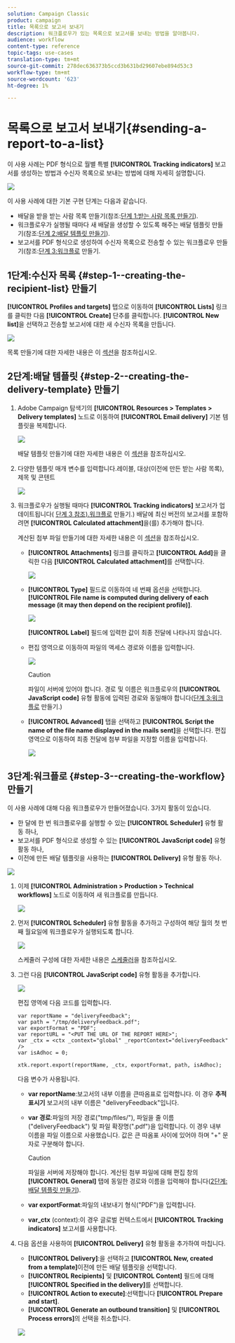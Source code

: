 ```yaml
---
solution: Campaign Classic
product: campaign
title: 목록으로 보고서 보내기
description: 워크플로우가 있는 목록으로 보고서를 보내는 방법을 알아봅니다.
audience: workflow
content-type: reference
topic-tags: use-cases
translation-type: tm+mt
source-git-commit: 278dec636373b5ccd3b631bd29607ebe894d53c3
workflow-type: tm+mt
source-wordcount: '623'
ht-degree: 1%

---
```



# 목록으로 보고서 보내기{#sending-a-report-to-a-list}

이 사용 사례는 PDF 형식으로 월별 특별 **[!UICONTROL Tracking indicators]** 보고서를 생성하는 방법과 수신자 목록으로 보내는 방법에 대해 자세히 설명합니다.

![](assets/use_case_report_intro.png)

이 사용 사례에 대한 기본 구현 단계는 다음과 같습니다.

* 배달을 받을 받는 사람 목록 만들기(참조:[단계 1:받는 사람 목록 만들기](#step-1--creating-the-recipient-list)).
* 워크플로우가 실행될 때마다 새 배달을 생성할 수 있도록 해주는 배달 템플릿 만들기(참조:[단계 2:배달 템플릿 만들기](#step-2--creating-the-delivery-template)).
* 보고서를 PDF 형식으로 생성하여 수신자 목록으로 전송할 수 있는 워크플로우 만들기(참조:[단계 3:워크플로](#step-3--creating-the-workflow) 만들기.

## 1단계:수신자 목록 {#step-1--creating-the-recipient-list} 만들기

**[!UICONTROL Profiles and targets]** 탭으로 이동하여 **[!UICONTROL Lists]** 링크를 클릭한 다음 **[!UICONTROL Create]** 단추를 클릭합니다. **[!UICONTROL New list]**&#x200B;을 선택하고 전송할 보고서에 대한 새 수신자 목록을 만듭니다.

![](assets/use_case_report_1.png)

목록 만들기에 대한 자세한 내용은 이 [섹션](../../platform/using/creating-and-managing-lists.md)을 참조하십시오.

## 2단계:배달 템플릿 {#step-2--creating-the-delivery-template} 만들기

1. Adobe Campaign 탐색기의 **[!UICONTROL Resources > Templates > Delivery templates]** 노드로 이동하여 **[!UICONTROL Email delivery]** 기본 템플릿을 복제합니다.

   ![](assets/use_case_report_2.png)

   배달 템플릿 만들기에 대한 자세한 내용은 이 [섹션](../../delivery/using/about-templates.md)을 참조하십시오.

1. 다양한 템플릿 매개 변수를 입력합니다.레이블, 대상(이전에 만든 받는 사람 목록), 제목 및 콘텐트

   ![](assets/use_case_report_3.png)

1. 워크플로우가 실행될 때마다 **[!UICONTROL Tracking indicators]** 보고서가 업데이트됩니다( [단계 3 참조).워크플로](#step-3--creating-the-workflow) 만들기.) 배달에 최신 버전의 보고서를 포함하려면 **[!UICONTROL Calculated attachment]**&#x200B;을(를) 추가해야 합니다.

   계산된 첨부 파일 만들기에 대한 자세한 내용은 이 [섹션](../../delivery/using/attaching-files.md#creating-a-calculated-attachment)을 참조하십시오.

   * **[!UICONTROL Attachments]** 링크를 클릭하고 **[!UICONTROL Add]**&#x200B;을 클릭한 다음 **[!UICONTROL Calculated attachment]**&#x200B;를 선택합니다.

      ![](assets/use_case_report_4.png)

   * **[!UICONTROL Type]** 필드로 이동하여 네 번째 옵션을 선택합니다.**[!UICONTROL File name is computed during delivery of each message (it may then depend on the recipient profile)]**.

      ![](assets/use_case_report_5.png)

      **[!UICONTROL Label]** 필드에 입력한 값이 최종 전달에 나타나지 않습니다.

   * 편집 영역으로 이동하여 파일의 액세스 경로와 이름을 입력합니다.

      ![](assets/use_case_report_6.png)

      >[!CAUTION]
      >
      >파일이 서버에 있어야 합니다. 경로 및 이름은 워크플로우의 **[!UICONTROL JavaScript code]** 유형 활동에 입력된 경로와 동일해야 합니다([단계 3:워크플로](#step-3--creating-the-workflow) 만들기.)

   * **[!UICONTROL Advanced]** 탭을 선택하고 **[!UICONTROL Script the name of the file name displayed in the mails sent]**&#x200B;을 선택합니다. 편집 영역으로 이동하여 최종 전달에 첨부 파일을 지정할 이름을 입력합니다.

      ![](assets/use_case_report_6bis.png)

## 3단계:워크플로 {#step-3--creating-the-workflow} 만들기

이 사용 사례에 대해 다음 워크플로우가 만들어졌습니다. 3가지 활동이 있습니다.

* 한 달에 한 번 워크플로우를 실행할 수 있는 **[!UICONTROL Scheduler]** 유형 활동 하나,
* 보고서를 PDF 형식으로 생성할 수 있는 **[!UICONTROL JavaScript code]** 유형 활동 하나,
* 이전에 만든 배달 템플릿을 사용하는 **[!UICONTROL Delivery]** 유형 활동 하나.

![](assets/use_case_report_8.png)

1. 이제 **[!UICONTROL Administration > Production > Technical workflows]** 노드로 이동하여 새 워크플로를 만듭니다.

   ![](assets/use_case_report_7.png)

1. 먼저 **[!UICONTROL Scheduler]** 유형 활동을 추가하고 구성하여 해당 월의 첫 번째 월요일에 워크플로우가 실행되도록 합니다.

   ![](assets/use_case_report_9.png)

   스케줄러 구성에 대한 자세한 내용은 [스케줄러](../../workflow/using/scheduler.md)을 참조하십시오.

1. 그런 다음 **[!UICONTROL JavaScript code]** 유형 활동을 추가합니다.

   ![](assets/use_case_report_10.png)

   편집 영역에 다음 코드를 입력합니다.

   ```
   var reportName = "deliveryFeedback";
   var path = "/tmp/deliveryFeedback.pdf";
   var exportFormat = "PDF";
   var reportURL = "<PUT THE URL OF THE REPORT HERE>";
   var _ctx = <ctx _context="global" _reportContext="deliveryFeedback" />
   var isAdhoc = 0;
   
   xtk.report.export(reportName, _ctx, exportFormat, path, isAdhoc);
   ```

   다음 변수가 사용됩니다.

   * **var reportName**:보고서의 내부 이름을 큰따옴표로 입력합니다. 이 경우 **추적 표시기** 보고서의 내부 이름은 &quot;deliveryFeedback&quot;입니다.
   * **var 경로**:파일의 저장 경로(&quot;tmp/files/&quot;), 파일을 줄 이름(&quot;deliveryFeedback&quot;) 및 파일 확장명(&quot;.pdf&quot;)을 입력합니다. 이 경우 내부 이름을 파일 이름으로 사용했습니다. 값은 큰 따옴표 사이에 있어야 하며 &quot;+&quot; 문자로 구분해야 합니다.

      >[!CAUTION]
      >
      >파일을 서버에 저장해야 합니다. 계산된 첨부 파일에 대해 편집 창의 **[!UICONTROL General]** 탭에 동일한 경로와 이름을 입력해야 합니다([2단계:배달 템플릿 만들기](#step-2--creating-the-delivery-template)).

   * **var exportFormat**:파일의 내보내기 형식(&quot;PDF&quot;)을 입력합니다.
   * **var_ctx** (context):이 경우 글로벌 컨텍스트에서  **[!UICONTROL Tracking indicators]** 보고서를 사용합니다.

1. 다음 옵션을 사용하여 **[!UICONTROL Delivery]** 유형 활동을 추가하여 마칩니다.

   * **[!UICONTROL Delivery]**:을 선택하고  **[!UICONTROL New, created from a template]**&#x200B;이전에 만든 배달 템플릿을 선택합니다.
   * **[!UICONTROL Recipients]** 및 **[!UICONTROL Content]** 필드에 대해 **[!UICONTROL Specified in the delivery]**&#x200B;를 선택합니다.
   * **[!UICONTROL Action to execute]**:선택합니다 **[!UICONTROL Prepare and start]**.
   * **[!UICONTROL Generate an outbound transition]** 및 **[!UICONTROL Process errors]**&#x200B;의 선택을 취소합니다.

   ![](assets/use_case_report_11.png)

